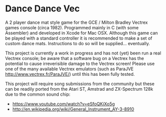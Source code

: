 # Dance Dance Vec
A 2 player dance mat style game for the GCE / Milton Bradley Vectrex games console (circa 1982). 
Programmed mainly in C (with some Assembler) and developed in Xcode for Mac OSX. 
Although this game can be played with a standard controller it is recommended to make a set of custom dance mats. Instructions to do so will be supplied... eventually.

This project is currently a work in progress and has not (yet) been run a real Vectrex console; be aware that a software bug on a Vectrex has the potential to cause irreverisible damage to the Vectrex screen! Please use one of the many available Vectrex emulators (such as ParaJVE http://www.vectrex.fr/ParaJVE/) until this has been fully tested.

This project will require song submissions from the community but these can be readily ported from the Atari ST, Amstrad and ZX-Spectrum 128k due to the common sound chip:
- https://www.youtube.com/watch?v=eSfoQKiXo5g
- http://en.wikipedia.org/wiki/General_Instrument_AY-3-8910
